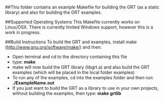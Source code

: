 ##This folder contains an example Makefile for building the GRT (as a static library) and also for building the GRT examples.

##Supported Operating Systems
This Makefile currently works on Linux/OSX.  There is currently limited Windows support, however this is a work in progress.

##Build Instructions
To build the GRT and examples, install make (http://www.gnu.org/software/make/) and then:
- Open terminal and cd to the directory containing this file
- type: **make**
- make will now build the GRT library (libgrt.a) and also build the GRT examples (which will be placed in the local folder examples)
- To run any of the examples, cd into the examples folder and then run: **./ExampleName.out**
- If you just want to build the GRT as a library to use in your own projects, without building the examples, then type: **make grtlib**
